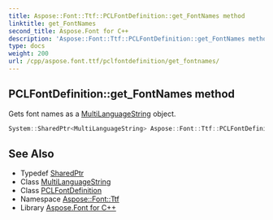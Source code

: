 ```yaml
---
title: Aspose::Font::Ttf::PCLFontDefinition::get_FontNames method
linktitle: get_FontNames
second_title: Aspose.Font for C++
description: 'Aspose::Font::Ttf::PCLFontDefinition::get_FontNames method. Gets font names as a MultiLanguageString object in C++.'
type: docs
weight: 200
url: /cpp/aspose.font.ttf/pclfontdefinition/get_fontnames/
---
```

## PCLFontDefinition::get_FontNames method


Gets font names as a [MultiLanguageString](../../../aspose.font/multilanguagestring/) object.

```cpp
System::SharedPtr<MultiLanguageString> Aspose::Font::Ttf::PCLFontDefinition::get_FontNames() override
```

## See Also

* Typedef [SharedPtr](../../../system/sharedptr/)
* Class [MultiLanguageString](../../../aspose.font/multilanguagestring/)
* Class [PCLFontDefinition](../)
* Namespace [Aspose::Font::Ttf](../../)
* Library [Aspose.Font for C++](../../../)
